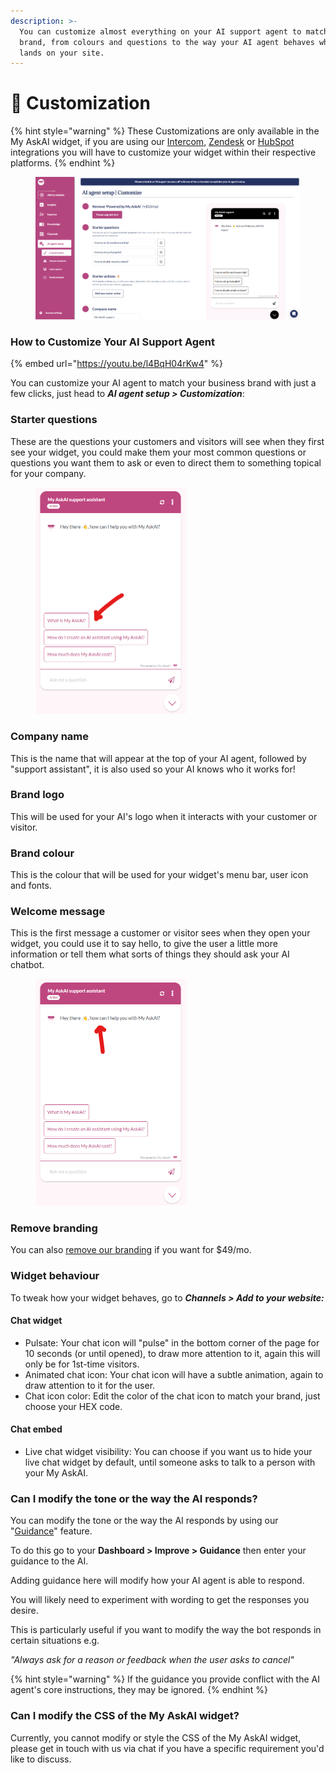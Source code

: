 ```yaml
---
description: >-
  You can customize almost everything on your AI support agent to match your
  brand, from colours and questions to the way your AI agent behaves when a user
  lands on your site.
---
```


# 🎨 Customization

{% hint style="warning" %}
These Customizations are only available in the My AskAI widget, if you are using our [Intercom](channels/intercom/), [Zendesk](channels/zendesk/zendesk-messaging.md) or [HubSpot](channels/hubspot/) integrations you will have to customize your widget within their respective platforms.
{% endhint %}

<figure><img src="../.gitbook/assets/image (459).png" alt=""><figcaption></figcaption></figure>

### How to Customize Your AI Support Agent

{% embed url="https://youtu.be/l4BqH04rKw4" %}

You can customize your AI agent to match your business brand with just a few clicks, just head to _**AI agent setup > Customization**_:

### Starter questions

These are the questions your customers and visitors will see when they first see your widget, you could make them your most common questions or questions you want them to ask or even to direct them to something topical for your company.

<figure><img src="../.gitbook/assets/image (217).png" alt="" width="241"><figcaption></figcaption></figure>

### Company name

This is the name that will appear at the top of your AI agent, followed by "support assistant", it is also used so your AI knows who it works for!

### Brand logo

This will be used for your AI's logo when it interacts with your customer or visitor.

### Brand colour

This is the colour that will be used for your widget's menu bar, user icon and fonts.

### Welcome message

This is the first message a customer or visitor sees when they open your widget, you could use it to say hello, to give the user a little more information or tell them what sorts of things they should ask your AI chatbot.

<figure><img src="../.gitbook/assets/image (218).png" alt="" width="241"><figcaption></figcaption></figure>

### Remove branding

You can also [remove our branding](remove-branding.md) if you want for $49/mo.

### Widget behaviour

To tweak how your widget behaves, go to _**Channels > Add to your website:**_

#### Chat widget

* Pulsate: Your chat icon will "pulse" in the bottom corner of the page for 10 seconds (or until opened), to draw more attention to it, again this will only be for 1st-time visitors.
* Animated chat icon: Your chat icon will have a subtle animation, again to draw attention to it for the user.
* Chat icon color: Edit the color of the chat icon to match your brand, just choose your HEX code.&#x20;

#### Chat embed

* Live chat widget visibility: You can choose if you want us to hide your live chat widget by default, until someone asks to talk to a person with your My AskAI.

### Can I modify the tone or the way the AI responds?

You can modify the tone or the way the AI responds by using our "[Guidance](improve/guidance.md)" feature.

To do this go to your **Dashboard > Improve > Guidance** then enter your guidance to the AI.

Adding guidance here will modify how your AI agent is able to respond.

You will likely need to experiment with wording to get the responses you desire.

This is particularly useful if you want to modify the way the bot responds in certain situations e.g.

_"Always ask for a reason or feedback when the user asks to cancel"_

{% hint style="warning" %}
If the guidance you provide conflict with the AI agent's core instructions, they may be ignored.
{% endhint %}

### Can I modify the CSS of the My AskAI widget?

Currently, you cannot modify or style the CSS of the My AskAI widget, please get in touch with us via chat if you have a specific requirement you'd like to discuss.
